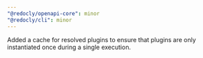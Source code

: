 ```yaml
---
"@redocly/openapi-core": minor
"@redocly/cli": minor
---
```


Added a cache for resolved plugins to ensure that plugins are only instantiated once during a single execution.
